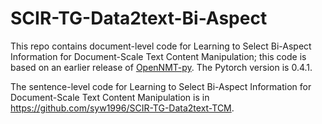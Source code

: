 # SCIR-TG-Data2text-Bi-Aspect
This repo contains document-level code for Learning to Select Bi-Aspect Information for Document-Scale Text Content Manipulation; this code is based on an earlier release of [OpenNMT-py](https://github.com/OpenNMT/OpenNMT-py). The Pytorch version is 0.4.1.

The sentence-level code for Learning to Select Bi-Aspect Information for Document-Scale Text Content Manipulation is in https://github.com/syw1996/SCIR-TG-Data2text-TCM.
